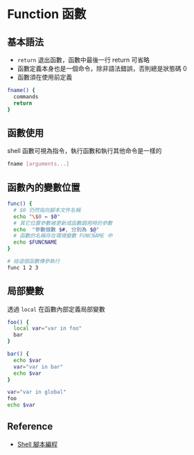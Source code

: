 # Function 函數

## 基本語法
- `return` 退出函數，函數中最後一行 return 可省略
- 函數定義本身也是一個命令，除非語法錯誤，否則總是狀態碼 0
- 函數須在使用前定義
```bash
fname() {
  commands
  return
}
```

## 函數使用
shell 函數可視為指令，執行函數和執行其他命令是一樣的
```bash
fname [arguments...]
```

## 函數內的變數位置
```bash
func() {
  # $0 仍然指向腳本文件名稱
  echo "\$0 = $0"
  # 其它位置參數被更新成函數調用時的參數
  echo  "參數個數 $#, 分別為 $@"
  # 函數的名稱存在環境變數 FUNCNAME 中
  echo $FUNCNAME
}

# 给這個函數傳參執行
func 1 2 3
```

## 局部變數
透過 `local` 在函數內部定義局部變數
```bash
foo() {
  local var="var in foo"
  bar
}

bar() {
  echo $var
  var="var in bar"
  echo $var
}

var="var in global"
foo
echo $var
```

## Reference
- [Shell 腳本編程](https://juejin.cn/post/7130983293347954718)
